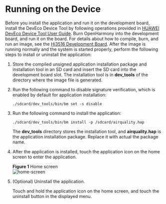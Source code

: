 # Running on the Device<a name="EN-US_TOPIC_0000001054809161"></a>

Before you install the application and run it on the development board, install the DevEco Device Tool by following operations provided in  [HUAWEI DevEco Device Tool User Guide](https://device.harmonyos.com/en/docs/ide/user-guides/service_introduction-0000001050166905). Burn OpenHarmony into the development board, and run it on the board. For details about how to compile, burn, and run an image, see the  [Hi3516 Development Board](../quick-start/Readme-EN.md). After the image is running normally and the system is started properly, perform the following steps to install or uninstall the application:

1.  Store the compiled unsigned application installation package and installation tool in an SD card and insert the SD card into the development board slot. The installation tool is in  **dev\_tools**  of the directory where the image file is generated.
2.  Run the following command to disable signature verification, which is enabled by default for application installation:

    ```
    ./sdcard/dev_tools/bin/bm set -s disable
    ```

3.  Run the following command to install the application:

    ```
    ./sdcard/dev_tools/bin/bm install -p /sdcard/airquality.hap 
    ```

    The  **dev\_tools**  directory stores the installation tool, and  **airquality.hap**  is the application installation package. Replace it with actual the package name.

4.  After the application is installed, touch the application icon on the home screen to enter the application.

    **Figure  1**  Home screen<a name="fig146361926155516"></a>  
    ![](figures/home-screen.png "home-screen")

5.  \(Optional\) Uninstall the application.

    Touch and hold the application icon on the home screen, and touch the uninstall button in the displayed menu.


